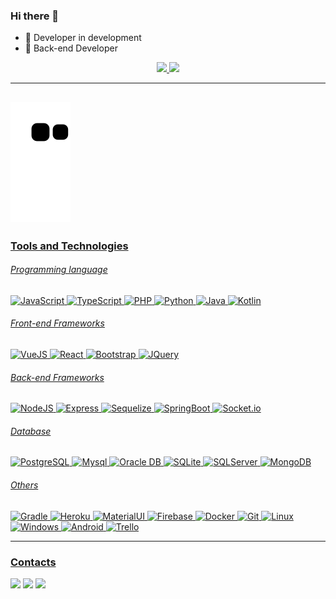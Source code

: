 ### Hi there 👋

- 🚀  Developer in development
- 🎯  Back-end Developer
<div align="center">
<a href="https://github.com/LucaoMendes">
<img height="150em" src="https://github-readme-stats.vercel.app/api/top-langs/?username=LucaoMendes&layout=compact&langs_count=7&theme=dracula"/>
<img height="150em" src="https://github-readme-stats.vercel.app/api?username=LucaoMendes&show_icons=true&theme=dracula&include_all_commits=true&count_private=true"/>
</div>
<hr/>


## ![Snake animation](https://github.com/LucaoMendes/LucaoMendes/blob/output/github-contribution-grid-snake.svg)

### Tools and Technologies

###### Programming language

<p>
<img title="JavaScript" alt="JavaScript" height="40px" src="https://cdn.jsdelivr.net/gh/devicons/devicon/icons/javascript/javascript-original.svg" />
<img title="TypeScript" alt="TypeScript" height="40px" src="https://cdn.jsdelivr.net/gh/devicons/devicon/icons/typescript/typescript-original.svg" />
<img title="PHP" alt="PHP" height="40px" src="https://cdn.jsdelivr.net/gh/devicons/devicon/icons/php/php-plain.svg" />
<img title="Python" alt="Python" height="40px" src="https://cdn.jsdelivr.net/gh/devicons/devicon/icons/python/python-original.svg" />
<img title="Java" alt="Java" height="40px" src="https://cdn.jsdelivr.net/gh/devicons/devicon/icons/java/java-original.svg" />
<img title="Kotlin" alt="Kotlin" height="40px" src="https://cdn.jsdelivr.net/gh/devicons/devicon/icons/kotlin/kotlin-original.svg" />
</p>

###### Front-end Frameworks
<p>
<img title="VueJS" alt="VueJS" height="40px" src="https://cdn.jsdelivr.net/gh/devicons/devicon/icons/vuejs/vuejs-original.svg" />
<img title="React" alt="React" height="40px" src="https://cdn.jsdelivr.net/gh/devicons/devicon/icons/react/react-original.svg" />
<img title="Bootstrap" alt="Bootstrap" height="40px" src="https://cdn.jsdelivr.net/gh/devicons/devicon/icons/bootstrap/bootstrap-original.svg" />
<img title="JQuery" alt="JQuery" height="40px" src="https://cdn.jsdelivr.net/gh/devicons/devicon/icons/jquery/jquery-original.svg" />
</p>

###### Back-end Frameworks
<p>
<img title="NodeJS" alt="NodeJS" height="40px" src="https://cdn.jsdelivr.net/gh/devicons/devicon/icons/nodejs/nodejs-original.svg" />
<img title="Express" alt="Express" height="40px"  src="https://cdn.jsdelivr.net/gh/devicons/devicon/icons/express/express-original.svg" />
<img title="Sequelize" alt="Sequelize" height="40px" src="https://cdn.jsdelivr.net/gh/devicons/devicon/icons/sequelize/sequelize-original.svg" />
<img title="SpringBoot" alt="SpringBoot" height="40px" src="https://cdn.jsdelivr.net/gh/devicons/devicon/icons/spring/spring-original.svg" />
<img title="Socket.io" alt="Socket.io" height="40px" src="https://cdn.jsdelivr.net/gh/devicons/devicon/icons/socketio/socketio-original.svg" />
</p>

###### Database
<p>
<img title="PostgreSQL" alt="PostgreSQL" height="40px" src="https://cdn.jsdelivr.net/gh/devicons/devicon/icons/postgresql/postgresql-original.svg" />
<img title="Mysql" alt="Mysql" height="40px"  src="https://cdn.jsdelivr.net/gh/devicons/devicon/icons/mysql/mysql-original.svg" />
<img title="Oracle DB" alt="Oracle DB" height="40px"  src="https://cdn.jsdelivr.net/gh/devicons/devicon/icons/oracle/oracle-original.svg" />
<img title="SQLite" alt="SQLite" height="40px"  src="https://cdn.jsdelivr.net/gh/devicons/devicon/icons/sqlite/sqlite-original.svg" />
<img title="SQLServer" alt="SQLServer" height="40px"  src="https://cdn.jsdelivr.net/gh/devicons/devicon/icons/microsoftsqlserver/microsoftsqlserver-plain.svg" />
<img title="MongoDB" alt="MongoDB" height="40px"  src="https://cdn.jsdelivr.net/gh/devicons/devicon/icons/mongodb/mongodb-original.svg" />
</p>

###### Others
<p>
<img title="Gradle" alt="Gradle" height="40px"  src="https://cdn.jsdelivr.net/gh/devicons/devicon/icons/gradle/gradle-plain.svg" />
<img title="Heroku" alt="Heroku" height="40px"  src="https://cdn.jsdelivr.net/gh/devicons/devicon/icons/heroku/heroku-original.svg" />
<img title="MaterialUI" alt="MaterialUI" height="40px"  src="https://cdn.jsdelivr.net/gh/devicons/devicon/icons/materialui/materialui-original.svg" />
<img title="Firebase" alt="Firebase" height="40px"  src="https://cdn.jsdelivr.net/gh/devicons/devicon/icons/firebase/firebase-plain.svg" />
<img title="Docker" alt="Docker" height="40px"  src="https://cdn.jsdelivr.net/gh/devicons/devicon/icons/docker/docker-original.svg" />
<img title="Git" alt="Git" height="40px"  src="https://cdn.jsdelivr.net/gh/devicons/devicon/icons/git/git-original.svg" />
<img title="Linux" alt="Linux" height="40px" src="https://cdn.jsdelivr.net/gh/devicons/devicon/icons/linux/linux-original.svg" />
<img title="Windows" alt="Windows" height="40px"  src="https://cdn.jsdelivr.net/gh/devicons/devicon/icons/windows8/windows8-original.svg" />
<img title="Android" alt="Android" height="40px"  src="https://cdn.jsdelivr.net/gh/devicons/devicon/icons/android/android-original.svg" />
<img title="Trello" alt="Trello" height="40px"  src="https://cdn.jsdelivr.net/gh/devicons/devicon/icons/trello/trello-plain.svg" />
</p>

<hr/>

### Contacts
<div>

<a href="https://instagram.com/lucaa.mendes" target="_blank"><img src="https://img.shields.io/badge/-Instagram-%23E4405F?style=for-the-badge&logo=instagram&logoColor=white" target="_blank"></a>
<a href = "mailto:lucas1999mendes@gmail.com"><img src="https://img.shields.io/badge/Gmail-D14836?style=for-the-badge&logo=gmail&logoColor=white" target="_blank"></a>
<a href="https://www.linkedin.com/in/lucas-mendes-62812916a/" target="_blank"><img src="https://img.shields.io/badge/-LinkedIn-%230077B5?style=for-the-badge&logo=linkedin&logoColor=white" target="_blank"></a>   
</div>
